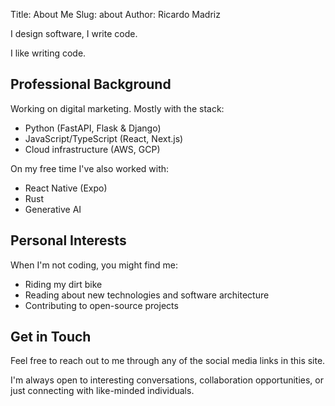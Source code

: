Title: About Me
Slug: about
Author: Ricardo Madriz

I design software, I write code.

I like writing code.

## Professional Background

Working on digital marketing. Mostly with the stack:

- Python (FastAPI, Flask & Django)
- JavaScript/TypeScript (React, Next.js)
- Cloud infrastructure (AWS, GCP)

On my free time I've also worked with:

- React Native (Expo)
- Rust
- Generative AI

## Personal Interests

When I'm not coding, you might find me:

- Riding my dirt bike
- Reading about new technologies and software architecture
- Contributing to open-source projects

## Get in Touch

Feel free to reach out to me through any of the social media links in this site.

I'm always open to interesting conversations, collaboration opportunities, or just connecting with like-minded individuals.
